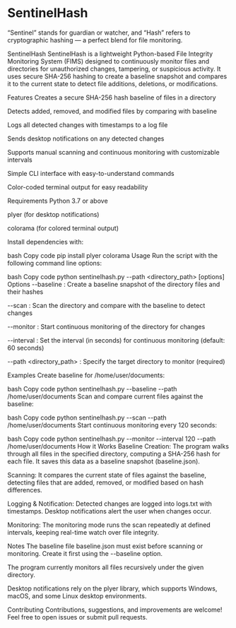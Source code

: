 # SentinelHash
“Sentinel” stands for guardian or watcher, and “Hash” refers to cryptographic hashing — a perfect blend for file monitoring.

SentinelHash
SentinelHash is a lightweight Python-based File Integrity Monitoring System (FIMS) designed to continuously monitor files and directories for unauthorized changes, tampering, or suspicious activity. It uses secure SHA-256 hashing to create a baseline snapshot and compares it to the current state to detect file additions, deletions, or modifications.

Features
Creates a secure SHA-256 hash baseline of files in a directory

Detects added, removed, and modified files by comparing with baseline

Logs all detected changes with timestamps to a log file

Sends desktop notifications on any detected changes

Supports manual scanning and continuous monitoring with customizable intervals

Simple CLI interface with easy-to-understand commands

Color-coded terminal output for easy readability

Requirements
Python 3.7 or above

plyer (for desktop notifications)

colorama (for colored terminal output)

Install dependencies with:

bash
Copy code
pip install plyer colorama
Usage
Run the script with the following command line options:

bash
Copy code
python sentinelhash.py --path <directory_path> [options]
Options
--baseline : Create a baseline snapshot of the directory files and their hashes

--scan : Scan the directory and compare with the baseline to detect changes

--monitor : Start continuous monitoring of the directory for changes

--interval <seconds> : Set the interval (in seconds) for continuous monitoring (default: 60 seconds)

--path <directory_path> : Specify the target directory to monitor (required)

Examples
Create baseline for /home/user/documents:

bash
Copy code
python sentinelhash.py --baseline --path /home/user/documents
Scan and compare current files against the baseline:

bash
Copy code
python sentinelhash.py --scan --path /home/user/documents
Start continuous monitoring every 120 seconds:

bash
Copy code
python sentinelhash.py --monitor --interval 120 --path /home/user/documents
How it Works
Baseline Creation: The program walks through all files in the specified directory, computing a SHA-256 hash for each file. It saves this data as a baseline snapshot (baseline.json).

Scanning: It compares the current state of files against the baseline, detecting files that are added, removed, or modified based on hash differences.

Logging & Notification: Detected changes are logged into logs.txt with timestamps. Desktop notifications alert the user when changes occur.

Monitoring: The monitoring mode runs the scan repeatedly at defined intervals, keeping real-time watch over file integrity.

Notes
The baseline file baseline.json must exist before scanning or monitoring. Create it first using the --baseline option.

The program currently monitors all files recursively under the given directory.

Desktop notifications rely on the plyer library, which supports Windows, macOS, and some Linux desktop environments.

Contributing
Contributions, suggestions, and improvements are welcome! Feel free to open issues or submit pull requests.


